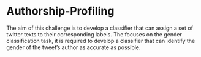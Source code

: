 # Authorship-Profiling

The aim of this challenge is to develop a classifier that can assign a set of twitter texts to their corresponding labels. The  focuses on the gender classification task, it is required to develop a classifier that can identify the gender of the tweet’s author as accurate as possible.